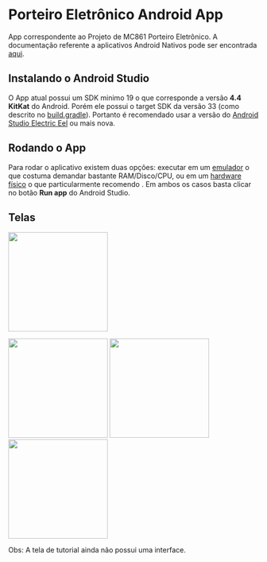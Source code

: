 # Porteiro Eletrônico Android App

App correspondente ao Projeto de MC861 Porteiro Eletrônico. A documentação referente a aplicativos Android Nativos pode ser encontrada [aqui](https://developer.android.com/topic/architecture/intro?hl=pt-br).


## Instalando o Android Studio

O App atual possui um SDK minimo 19 o que corresponde a versão **4.4 KitKat** do Android.  Porém ele possui o target SDK da versão 33 (como descrito no [build.gradle](https://gitlab.com/porteiro-eletronico/porteiro-eletronico-app/-/blob/main/app/build.gradle)). Portanto é recomendado usar a versão do [Android Studio Electric Eel](https://developer.android.com/studio/releases?hl=pt-br) ou mais nova.

## Rodando o App

Para rodar o aplicativo existem duas opções: executar em um [emulador](https://developer.android.com/studio/run/emulator?hl=pt-br) o que costuma demandar bastante RAM/Disco/CPU, ou em um [hardware físico](https://developer.android.com/studio/run/device?hl=pt-br)  o que particularmente recomendo . Em ambos os casos basta clicar no botão **Run app** do Android Studio.

## Telas
<img src="https://i.imgur.com/KHS1XMK.jpeg" width="200">
<p float="left">
<img src="https://i.imgur.com/0ImP7qa.jpeg" width="200">
<img src="https://i.imgur.com/jfw6ee6.jpeg" width="200">
<img src="https://i.imgur.com/xVaJxil.jpeg" width="200">
</p>
Obs: A tela de tutorial ainda não possui uma interface.
